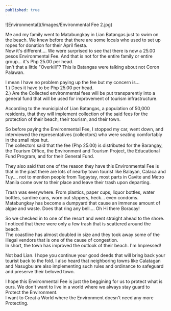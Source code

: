 ```yaml
---
published: true
---
```

![Environmental](/images/Environmental Fee 2.jpg)

Me and my family went to Matabungkay in Lian Batangas just to swim on the beach. We knew before that there are some locals who used to set up ropes for donation for their April fiesta.   
Now it's different.... We were surprised to see that there is now a 25.00 pesos Environmental Fee. And that is not for the entire family or entire group... it's Php 25.00 per head.   
Isn't that a little "Overkill"? This is Batangas were talking about not Coron Palawan.

I mean I have no problem paying up the fee but my concern is...   
1.) Does it have to be Php 25.00 per head.   
2.) Are the Collected environmental fees will be put transparently into a general fund that will be used for improvement of tourism infrastructure.

According to the municipial of Lian Batangas, a population of 50,000 residents, that they will implement collection of the said fees for the protection of their beach, their tourism, and their town.

So before paying the Environmental Fee, I stopped my car, went down, and interviewed the representatives (collectors) who were seating comfortably in the small nipa hut.   
The collectors said that the fee (Php 25.00) is distributed for the Barangay, the Tourism Office, the Environment and Tourism Project, the Educational Fund Program, and for their General Fund.

They also said that one of the reason they have this Environmental Fee is that in the past there are lots of nearby town tourist like Balayan, Calaca and Tuy.... not to mention people from Tagaytay, most parts in Cavite and Metro Manila come over to their place and leave their trash upon departing.

Trash was everywhere. From plastics, paper cups, liquor bottles, water bottles, sardine cans, worn out slippers, heck... even condoms.   
Matabungkay has become a dumpyard that cause an immense amount of algae and waste. Does that ring any bell.... Oh Hi there Boracay!

So we checked in to one of the resort and went straight ahead to the shore. I noticed that there were only a few trash that is scattered around the beach.   
The coastline has almost doubled in size and they took away some of the illegal vendors that is one of the cause of congestion.   
In short, the town has improved the outlook of their beach. I'm Impressed!

Not bad Lian. I hope you continue your good deeds that will bring back your tourist back to the fold. I also heard that neighboring towns like Calatagan and Nasugbu are also implementing such rules and ordinance to safeguard and preserve their beloved town.

I hope this Environmental Fee is just the beggining for us to protect what is ours. We don't want to live in a world where we always stay guard to Protect the Environment.   
I want to Creat a World where the Environment doesn't need any more Protecting.



